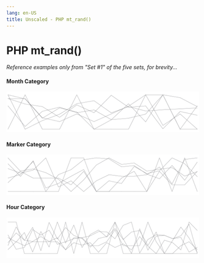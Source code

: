 ```yaml
---
lang: en-US
title: Unscaled - PHP mt_rand()
---
```


# PHP mt_rand()

_Reference examples only from "Set #1" of the five sets, for brevity..._

#### Month Category

![Month Sparkline](../_media/sparklines/mtr-mo-s1.jpg 'Set #1 Unscaled Month Overlay')

#### Marker Category

![Marker Sparkline](../_media/sparklines/mtr-mrk-s1.jpg 'Set #1 Unscaled Marker Overlay')

#### Hour Category

![Hour Sparkline](../_media/sparklines/mtr-hr-s1.jpg 'Set #1 Unscaled Hour Overlay')
